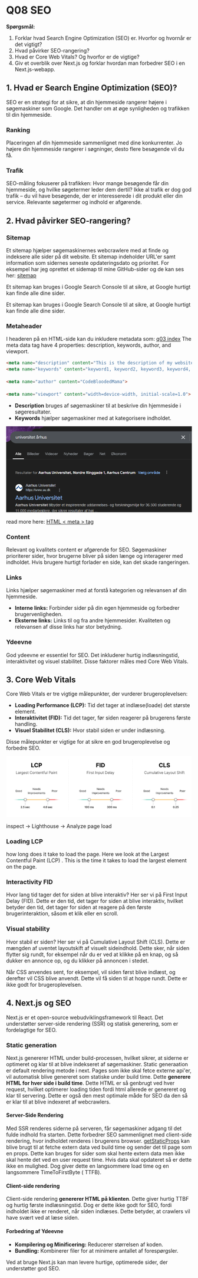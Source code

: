 # Q08 SEO

<!-- Referencer til kode vil blive lavet i markdown ved at bruge: Se mere i linje XX i [navn på snippet]("PATH_TO_FILE") -->

**Spørgsmål:**

1. Forklar hvad Search Engine Optimization (SEO) er. Hvorfor og hvornår er det vigtigt?
2. Hvad påvirker SEO-rangering?
3. Hvad er Core Web Vitals? Og hvorfor er de vigtige?
4. Giv et overblik over Next.js og forklar hvordan man forbedrer SEO i en Next.js-webapp.

## 1. Hvad er Search Engine Optimization (SEO)?

SEO er en strategi for at sikre, at din hjemmeside rangerer højere i søgemaskiner som Google. Det handler om at øge synligheden og trafikken til din hjemmeside.

### Ranking

Placeringen af din hjemmeside sammenlignet med dine konkurrenter. Jo højere din hjemmeside rangerer i søgninger, desto flere besøgende vil du få.

### Trafik

SEO-måling fokuserer på trafikken: Hvor mange besøgende får din hjemmeside, og hvilke søgetermer leder dem dertil? Ikke al trafik er dog god trafik – du vil have besøgende, der er interesserede i dit produkt eller din service. Relevante søgetermer og indhold er afgørende.

## 2. Hvad påvirker SEO-rangering?

### Sitemap  

Et sitemap hjælper søgemaskinernes webcrawlere med at finde og indeksere alle sider på dit website. Et sitemap indeholder URL'er samt information som sidernes seneste opdateringsdato og prioritet. For eksempel har jeg oprettet et sidemap til mine GitHub-sider og de kan ses her:  [sitemap](./../sitemap.xml) 

Et sitemap kan bruges i Google Search Console til at sikre, at Google hurtigt kan finde alle dine sider.

Et sitemap kan bruges i Google Search Console til at sikre, at Google hurtigt kan finde alle dine sider.


### Metaheader

I headeren på en HTML-side kan du inkludere metadata som: [q03 index](./../q03/src/index.html)
The meta data tag have 4 properties: description, keywords, author, and viewport.  

```html
<meta name="description" content="This is the description of my website">
<meta name="keywords" content="keyword1, keyword2, keyword3, keyword4, etc.">

<meta name="author" content="CodeBloodedMama">

<meta name="viewport" content="width=device-width, initial-scale=1.0">
```

- **Description** bruges af søgemaskiner til at beskrive din hjemmeside i søgeresultater.
- **Keywords** hjælper søgemaskiner med at kategorisere indholdet.

![Alt text](image.png)

read more here:
[HTML < meta > tag](https://www.w3schools.com/tags/tag_meta.asp)

### Content

Relevant og kvalitets content er afgørende for SEO. Søgemaskiner prioriterer sider, hvor brugerne bliver på siden længe og interagerer med indholdet. Hvis brugere hurtigt forlader en side, kan det skade rangeringen.

### Links

Links hjælper søgemaskiner med at forstå kategorien og relevansen af din hjemmeside.

- **Interne links:** Forbinder sider på din egen hjemmeside og forbedrer brugervenligheden.
- **Eksterne links:** Links til og fra andre hjemmesider. Kvaliteten og relevansen af disse links har stor betydning.

### Ydeevne

God ydeevne er essentiel for SEO. Det inkluderer hurtig indlæsningstid, interaktivitet og visuel stabilitet. Disse faktorer måles med Core Web Vitals.


## 3. Core Web Vitals

Core Web Vitals er tre vigtige målepunkter, der vurderer brugeroplevelsen:

- **Loading Performance (LCP):** Tid det tager at indlæse(loade) det største element.
- **Interaktivitet (FID):** Tid det tager, før siden reagerer på brugerens første handling.
- **Visuel Stabilitet (CLS):** Hvor stabil siden er under indlæsning.

Disse målepunkter er vigtige for at sikre en god brugeroplevelse og forbedre SEO.

![Alt text](image-3.png)

inspect -> Lighthouse -> Analyze page load

### Loading LCP

how long does it take to load the page. Here we look at the Largest Contentful Paint (LCP) .
This is the time it takes to load the largest element on the page.

### Interactivity FID

Hvor lang tid tager det for siden at blive interaktiv? 
Her ser vi på First Input Delay (FID). Dette er den tid, det tager for siden at blive interaktiv, hvilket betyder den tid, det tager for siden at reagere på den første brugerinteraktion, såsom et klik eller en scroll.
### Visual stability

Hvor stabil er siden? Her ser vi på Cumulative Layout Shift (CLS). Dette er mængden af uventet layoutskift af visuelt sideindhold. Dette sker, når siden flytter sig rundt, for eksempel når du er ved at klikke på en knap, og så dukker en annonce op, og du klikker på annoncen i stedet.

Når CSS anvendes sent, for eksempel, vil siden først blive indlæst, og derefter vil CSS blive anvendt. Dette vil få siden til at hoppe rundt. Dette er ikke godt for brugeroplevelsen.

## 4. Next.js og SEO 
Next.js er et open-source webudviklingsframework til React. Det understøtter server-side rendering (SSR) og statisk generering, som er fordelagtige for SEO.


### Static generation

Next.js genererer HTML under build-processen, hvilket sikrer, at siderne er optimeret og klar til at blive indekseret af søgemaskiner.
Static generaation er default rendering metode i next. Pages som ikke skal fetce externe api'er, vil automatisk blive genereret som statiske under build time. Dette **generere HTML for hver side i build time**. Dette HTML er så genbrugt ved hver request, hvilket optimerer loading tiden fordi html allerede er genereret og klar til servering. Dette er også den mest optimale måde for SEO da den så er klar til at blive indexeret af webcrawlers.

#### Server-Side Rendering

Med SSR renderes siderne på serveren, får søgemaskiner adgang til det fulde indhold fra starten. Dette forbedrer SEO sammenlignet med client-side rendering, hvor indholdet renderes i brugerens browser.
[getStaticProps](../q07/nextjs-blog/pages/posts/[id].js) 
kan blive brugt til at fetche extern data ved build time og sender det til page som en props. Dette kan bruges for sider som skal hente extern data men ikke skal hente det ved en user request time. Hvis data skal opdateret så er dette ikke en mulighed.
Dog giver dette en langsommere load time og en langsommere TimeToFirstByte ( TTFB).


#### Client-side rendering

Client-side rendering **genererer HTML på klienten**. Dette giver hurtig TTBF og hurtig første indlæsningstid. Dog er dette ikke godt for SEO, fordi indholdet ikke er renderet, når siden indlæses. Dette betyder, at crawlers vil have svært ved at læse siden.

#### Forbedring af Ydeevne

- **Kompilering og Minificering:** Reducerer størrelsen af koden.
- **Bundling:** Kombinerer filer for at minimere antallet af forespørgsler.

Ved at bruge Next.js kan man levere hurtige, optimerede sider, der understøtter god SEO.


